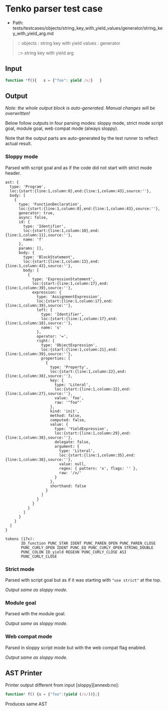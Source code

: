 # Tenko parser test case

- Path: tests/testcases/objects/string_key_with_yield_values/generator/string_key_with_yield_arg.md

> :: objects : string key with yield values : generator
>
> ::> string key with yield arg

## Input

`````js
function *f(){   s = {"foo": yield /x/}   }
`````

## Output

_Note: the whole output block is auto-generated. Manual changes will be overwritten!_

Below follow outputs in four parsing modes: sloppy mode, strict mode script goal, module goal, web compat mode (always sloppy).

Note that the output parts are auto-generated by the test runner to reflect actual result.

### Sloppy mode

Parsed with script goal and as if the code did not start with strict mode header.

`````
ast: {
  type: 'Program',
  loc:{start:{line:1,column:0},end:{line:1,column:43},source:''},
  body: [
    {
      type: 'FunctionDeclaration',
      loc:{start:{line:1,column:0},end:{line:1,column:43},source:''},
      generator: true,
      async: false,
      id: {
        type: 'Identifier',
        loc:{start:{line:1,column:10},end:{line:1,column:11},source:''},
        name: 'f'
      },
      params: [],
      body: {
        type: 'BlockStatement',
        loc:{start:{line:1,column:13},end:{line:1,column:43},source:''},
        body: [
          {
            type: 'ExpressionStatement',
            loc:{start:{line:1,column:17},end:{line:1,column:39},source:''},
            expression: {
              type: 'AssignmentExpression',
              loc:{start:{line:1,column:17},end:{line:1,column:39},source:''},
              left: {
                type: 'Identifier',
                loc:{start:{line:1,column:17},end:{line:1,column:18},source:''},
                name: 's'
              },
              operator: '=',
              right: {
                type: 'ObjectExpression',
                loc:{start:{line:1,column:21},end:{line:1,column:39},source:''},
                properties: [
                  {
                    type: 'Property',
                    loc:{start:{line:1,column:22},end:{line:1,column:38},source:''},
                    key: {
                      type: 'Literal',
                      loc:{start:{line:1,column:22},end:{line:1,column:27},source:''},
                      value: 'foo',
                      raw: '"foo"'
                    },
                    kind: 'init',
                    method: false,
                    computed: false,
                    value: {
                      type: 'YieldExpression',
                      loc:{start:{line:1,column:29},end:{line:1,column:38},source:''},
                      delegate: false,
                      argument: {
                        type: 'Literal',
                        loc:{start:{line:1,column:35},end:{line:1,column:38},source:''},
                        value: null,
                        regex: { pattern: 'x', flags: '' },
                        raw: '/x/'
                      }
                    },
                    shorthand: false
                  }
                ]
              }
            }
          }
        ]
      }
    }
  ]
}

tokens (17x):
       ID_function PUNC_STAR IDENT PUNC_PAREN_OPEN PUNC_PAREN_CLOSE
       PUNC_CURLY_OPEN IDENT PUNC_EQ PUNC_CURLY_OPEN STRING_DOUBLE
       PUNC_COLON ID_yield REGEXN PUNC_CURLY_CLOSE ASI
       PUNC_CURLY_CLOSE
`````

### Strict mode

Parsed with script goal but as if it was starting with `"use strict"` at the top.

_Output same as sloppy mode._

### Module goal

Parsed with the module goal.

_Output same as sloppy mode._

### Web compat mode

Parsed in sloppy script mode but with the web compat flag enabled.

_Output same as sloppy mode._

## AST Printer

Printer output different from input [sloppy][annexb:no]:

````js
function* f() {s = {"foo":(yield (/x/))};}
````

Produces same AST
